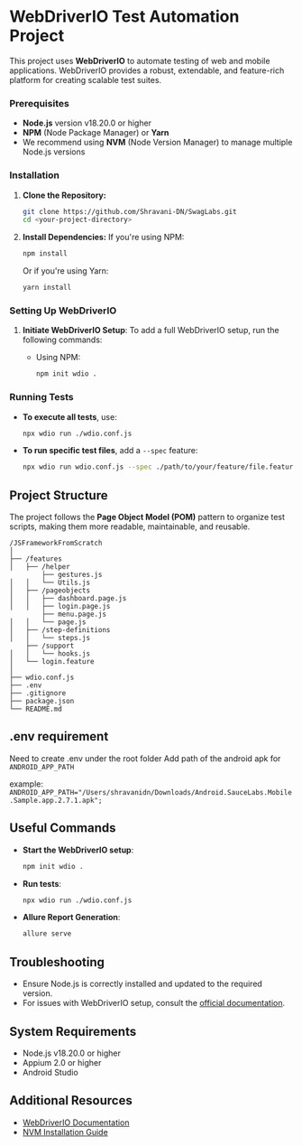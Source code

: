 # WebDriverIO Test Automation Project

This project uses **WebDriverIO** to automate testing of web and mobile applications. WebDriverIO provides a robust, extendable, and feature-rich platform for creating scalable test suites.

### Prerequisites

- **Node.js** version v18.20.0 or higher
- **NPM** (Node Package Manager) or **Yarn**
- We recommend using **NVM** (Node Version Manager) to manage multiple Node.js versions

### Installation

1. **Clone the Repository:**

   ```bash
   git clone https://github.com/Shravani-DN/SwagLabs.git
   cd <your-project-directory>
   ```

2. **Install Dependencies:**
   If you're using NPM:
   ```bash
   npm install
   ```
   Or if you're using Yarn:
   ```bash
   yarn install
   ```

### Setting Up WebDriverIO

1. **Initiate WebDriverIO Setup**:
   To add a full WebDriverIO setup, run the following commands:

   - Using NPM:
     ```bash
     npm init wdio .
     ```

### Running Tests

- **To execute all tests**, use:

  ```bash
  npx wdio run ./wdio.conf.js
  ```

- **To run specific test files**, add a `--spec` feature:

  ```bash
  npx wdio run wdio.conf.js --spec ./path/to/your/feature/file.feature

  ```
## Project Structure

The project follows the **Page Object Model (POM)** pattern to organize test scripts, making them more readable, maintainable, and reusable.

```
/JSFrameworkFromScratch
│
├── /features
│   ├── /helper
        ├── gestures.js
│   │   └── Utils.js
│   ├── /pageobjects
│   │   ├── dashboard.page.js
│   │   ├── login.page.js
        ├── menu.page.js
│   │   └── page.js
│   ├── /step-definitions
│   │   └── steps.js
    ├── /support
│   │   └── hooks.js
│   └── login.feature
│
├── wdio.conf.js
├── .env
├── .gitignore
├── package.json
└── README.md

```

## .env requirement

Need to create .env under the root folder
Add path of the android apk for `ANDROID_APP_PATH`

example:
```ANDROID_APP_PATH="/Users/shravanidn/Downloads/Android.SauceLabs.Mobile.Sample.app.2.7.1.apk";```


## Useful Commands

- **Start the WebDriverIO setup**:

  ```bash
  npm init wdio .
  ```

- **Run tests**:
  ```bash
  npx wdio run ./wdio.conf.js
  ```

- **Allure Report Generation**:
  ```bash
  allure serve
  ```

## Troubleshooting

- Ensure Node.js is correctly installed and updated to the required version.
- For issues with WebDriverIO setup, consult the [official documentation](https://webdriver.io/).

## System Requirements

- Node.js v18.20.0 or higher
- Appium 2.0 or higher
- Android Studio

## Additional Resources

- [WebDriverIO Documentation](https://webdriver.io/)
- [NVM Installation Guide](https://github.com/nvm-sh/nvm)
